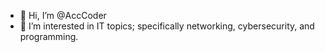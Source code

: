 - 👋 Hi, I’m @AccCoder
- 👀 I’m interested in IT topics; specifically networking, cybersecurity, and programming.




